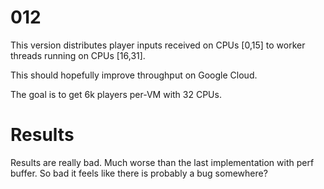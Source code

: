 # 012

This version distributes player inputs received on CPUs [0,15] to worker threads running on CPUs [16,31].

This should hopefully improve throughput on Google Cloud.

The goal is to get 6k players per-VM with 32 CPUs.

# Results

Results are really bad. Much worse than the last implementation with perf buffer. So bad it feels like there is probably a bug somewhere?
